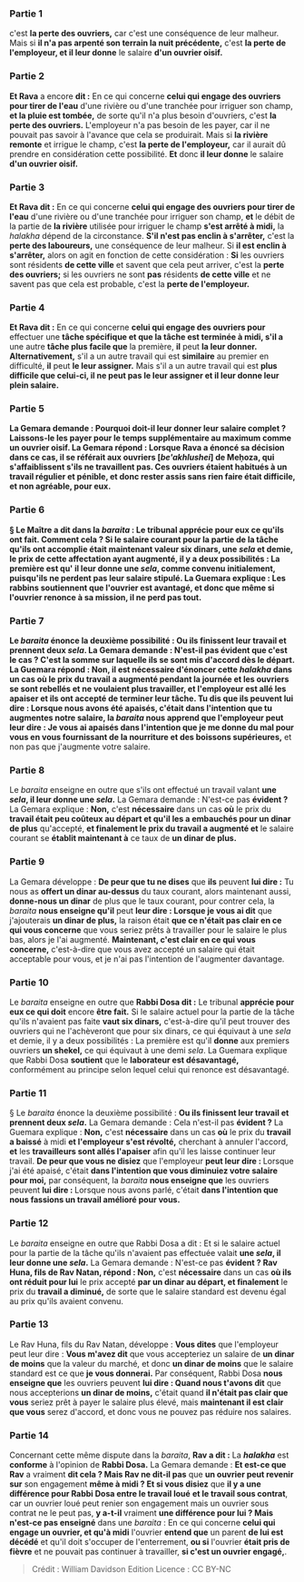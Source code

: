 
### Partie 1
c'est <b>la perte des ouvriers,</b> car c'est une conséquence de leur malheur. Mais si <b>il n'a pas arpenté son terrain la nuit précédente,</b> c'est <b>la perte de l'employeur, et il leur donne</b> le salaire <b>d'un ouvrier oisif.</b>

### Partie 2
<b>Et Rava</b> a encore <b>dit :</b> En ce qui concerne <b>celui qui engage des ouvriers pour tirer de l'eau</b> d'une rivière ou d'une tranchée pour irriguer son champ, <b>et la pluie est tombée,</b> de sorte qu'il n'a plus besoin d'ouvriers, c'est <b>la perte des ouvriers.</b> L'employeur n'a pas besoin de les payer, car il ne pouvait pas savoir à l'avance que cela se produirait. Mais si <b>la rivière remonte</b> et irrigue le champ, c'est <b>la perte de l'employeur,</b> car il aurait dû prendre en considération cette possibilité. <b>Et</b> donc <b>il leur donne</b> le salaire <b>d'un ouvrier oisif.</b>

### Partie 3
<b>Et Rava dit :</b> En ce qui concerne <b>celui qui engage des ouvriers pour tirer de l'eau</b> d'une rivière ou d'une tranchée pour irriguer son champ, <b>et</b> le débit de la partie de <b>la rivière</b> utilisée pour irriguer le champ <b>s'est arrêté à midi,</b> la <i>halakha</i> dépend de la circonstance. <b>S'il n'est pas enclin à s'arrêter,</b> c'est la <b>perte des laboureurs,</b> une conséquence de leur malheur. Si <b>il est enclin à s'arrêter,</b> alors on agit en fonction de cette considération : <b>Si</b> les ouvriers sont résidents <b>de cette ville</b> et savent que cela peut arriver, c'est la <b>perte des ouvriers;</b> si les ouvriers ne sont <b>pas</b> résidents <b>de cette ville</b> et ne savent pas que cela est probable, c'est la <b>perte de l'employeur.</b>

### Partie 4
<b>Et Rava dit :</b> En ce qui concerne <b>celui qui engage des ouvriers pour</b> effectuer une <b>tâche spécifique et que la tâche est terminée à midi, s'il a</b> une autre <b>tâche plus facile que</b> la première, <b>il</b> peut <b>la leur donner. Alternativement,</b> s'il a un autre travail qui est <b>similaire</b> au premier en difficulté, <b>il</b> peut <b>le leur assigner.</b> Mais s'il a un autre travail qui est <b>plus difficile que celui-ci, il ne peut pas le leur assigner <b>et il leur donne leur plein salaire.</b>

### Partie 5
La Gemara demande : <b>Pourquoi</b> doit-il leur donner leur salaire complet ? <b>Laissons-le les payer</b> pour le temps supplémentaire au maximum <b>comme un ouvrier oisif.</b> La Gemara répond : <b>Lorsque Rava a énoncé</b> sa décision dans ce cas, il se référait <b>aux ouvriers [<i>be'akhlushei</i>] de Meḥoza, qui s'affaiblissent s'ils ne travaillent pas.</b> Ces ouvriers étaient habitués à un travail régulier et pénible, et donc rester assis sans rien faire était difficile, et non agréable, pour eux.

### Partie 6
§ <b>Le Maître a dit</b> dans la <i>baraita</i> : Le tribunal <b>apprécie pour eux ce qu'ils ont fait. Comment cela ? Si</b> le salaire courant pour la partie de la tâche qu'ils ont accomplie <b>était</b> maintenant <b>valeur six dinars,</b> une <i>sela</i> et demie, le prix de cette affectation ayant augmenté, il y a deux possibilités : La première est qu' <b>il leur donne une <i>sela</i>,</b> comme convenu initialement, puisqu'ils ne perdent pas leur salaire stipulé. La Guemara explique : <b>Les rabbins soutiennent</b> que <b>l'ouvrier est avantagé,</b> et donc que même si l'ouvrier renonce à sa mission, il ne perd pas tout.

### Partie 7
Le <i>baraita</i> énonce la deuxième possibilité : <b>Ou ils finissent leur travail et prennent deux <i>sela</i>.</b> La Gemara demande : N'est-il pas <b>évident</b> que c'est le cas ? C'est la somme sur laquelle ils se sont mis d'accord dès le départ. La Guemara répond : <b>Non,</b> il est <b>nécessaire</b> d'énoncer cette <i>halakha</i> dans un cas <b>où le prix du travail a augmenté</b> pendant la journée <b>et les ouvriers se sont rebellés</b> et ne voulaient plus travailler, <b>et l'employeur est allé les apaiser</b> et ils ont accepté de terminer leur tâche. <b>Tu dis</b> que <b>ils peuvent lui dire : Lorsque nous avons été apaisés,</b> c'était <b>dans l'intention que tu augmentes notre salaire,</b> la <i>baraita</i> <b>nous apprend que</b> l'employeur peut <b>leur dire :</b> Je vous ai apaisés <b>dans l'intention que je me donne du mal pour vous</b> en vous fournissant <b>de la nourriture et des boissons</b> supérieures,</b> et non pas que j'augmente votre salaire.

### Partie 8
Le <i>baraita</i> enseigne en outre que s'ils ont effectué un travail valant <b>une <i>sela</i>, il leur donne une <i>sela</i>.</b> La Gemara demande : N'est-ce pas <b>évident ?</b> La Gemara explique : <b>Non,</b> c'est <b>nécessaire</b> dans un cas <b>où</b> le prix du <b>travail était peu coûteux au départ et qu'il les a embauchés pour un dinar de plus</b> qu'accepté, <b>et finalement le prix du travail a augmenté et</b> le salaire courant se <b>établit maintenant à</b> ce taux de <b>un dinar de plus.</b>

### Partie 9
La Gemara développe : <b>De peur que tu ne dises</b> que <b>ils</b> peuvent <b>lui dire :</b> Tu nous as <b>offert un dinar au-dessus</b> du taux courant, alors maintenant aussi, <b>donne-nous un dinar</b> de plus que le taux courant, pour contrer cela, la <i>baraita</i> <b>nous enseigne qu'il</b> peut <b>leur dire : Lorsque je vous ai dit</b> que j'ajouterais <b>un dinar de plus,</b> la raison était <b>que ce n'était pas clair en ce qui vous concerne</b> que vous seriez prêts à travailler pour le salaire le plus bas, alors je l'ai augmenté. <b>Maintenant, c'est clair en ce qui vous concerne,</b> c'est-à-dire que vous avez accepté un salaire qui était acceptable pour vous, et je n'ai pas l'intention de l'augmenter davantage.

### Partie 10
Le <i>baraita</i> enseigne en outre que <b>Rabbi Dosa dit :</b> Le tribunal <b>apprécie pour eux ce qui doit</b> encore <b>être fait.</b> Si le salaire actuel pour la partie de la tâche qu'ils n'avaient pas faite <b>vaut six dinars,</b> c'est-à-dire qu'il peut trouver des ouvriers qui ne l'achèveront que pour six dinars, ce qui équivaut à une <i>sela</i> et demie, il y a deux possibilités : La première est qu'il <b>donne</b> aux premiers ouvriers <b>un shekel,</b> ce qui équivaut à une demi <i>sela</i>. La Guemara explique que Rabbi Dosa <b>soutient</b> que le <b>laborateur est désavantagé,</b> conformément au principe selon lequel celui qui renonce est désavantagé.

### Partie 11
§ Le <i>baraita</i> énonce la deuxième possibilité : <b>Ou ils finissent leur travail et prennent deux <i>sela</i>.</b> La Gemara demande : Cela n'est-il pas <b>évident ?</b> La Guemara explique : <b>Non,</b> c'est <b>nécessaire</b> dans un cas <b>où</b> le prix du <b>travail a baissé</b> à midi <b>et l'employeur s'est révolté,</b> cherchant à annuler l'accord, <b>et</b> les <b>travailleurs sont allés l'apaiser</b> afin qu'il les laisse continuer leur travail. <b>De peur que vous ne disiez</b> que l'employeur <b>peut leur dire : </b> Lorsque j'ai été apaisé, c'était <b>dans l'intention que vous diminuiez votre salaire pour moi,</b> par conséquent, la <i>baraita</i> <b>nous enseigne que</b> les ouvriers peuvent <b>lui dire : </b> Lorsque nous avons parlé, c'était <b>dans l'intention que nous fassions un travail amélioré pour vous.</b>

### Partie 12
Le <i>baraita</i> enseigne en outre que Rabbi Dosa a dit : Et si le salaire actuel pour la partie de la tâche qu'ils n'avaient pas effectuée valait <b>une <i>sela</i>, il leur donne une <i>sela</i>.</b> La Gemara demande : N'est-ce pas <b>évident ? Rav Huna, fils de Rav Natan, répond : Non,</b> c'est <b>nécessaire</b> dans un cas <b>où ils ont réduit pour lui</b> le prix accepté <b>par un dinar au départ, et finalement</b> le prix du <b>travail a diminué,</b> de sorte que le salaire standard est devenu égal au prix qu'ils avaient convenu.

### Partie 13
Le Rav Huna, fils du Rav Natan, développe : <b>Vous dites</b> que l'employeur peut leur dire : <b>Vous m'avez dit</b> que vous accepteriez un salaire de <b>un dinar de moins</b> que la valeur du marché, et donc <b>un dinar de moins</b> que le salaire standard est ce que <b>je vous donnerai.</b> Par conséquent, Rabbi Dosa <b>nous enseigne que</b> les ouvriers peuvent <b>lui dire : Quand nous t'avons dit</b> que nous accepterions <b>un dinar de moins,</b> c'était quand <b>il n'était pas clair que vous</b> seriez prêt à payer le salaire plus élevé, mais <b>maintenant il est clair que vous</b> serez d'accord, et donc vous ne pouvez pas réduire nos salaires.

### Partie 14
Concernant cette même dispute dans la <i>baraita</i>, <b>Rav a dit :</b> La <b><i>halakha</i></b> est <b>conforme</b> à l'opinion de <b>Rabbi Dosa.</b> La Gemara demande : <b>Et est-ce que Rav</b> a vraiment <b>dit cela ? Mais Rav ne dit-il pas</b> que <b>un ouvrier peut revenir sur</b> son engagement <b>même à midi ? Et si vous disiez</b> que <b>il y a une différence pour Rabbi Dosa entre le travail loué</b> <b>et le travail sous contrat</b>, car un ouvrier loué peut renier son engagement mais un ouvrier sous contrat ne le peut pas, <b>y a-t-il</b> vraiment <b>une différence pour lui ? Mais n'est-ce pas enseigné</b> dans une <i>baraita</i> : En ce qui concerne <b>celui qui engage un ouvrier, et qu'à midi</b> l'ouvrier <b>entend que</b> un parent <b>de lui est décédé</b> et qu'il doit s'occuper de l'enterrement, <b>ou si</b> l'ouvrier <b>était pris de fièvre</b> et ne pouvait pas continuer à travailler, <b>si c'est un ouvrier engagé,</b>.

>Crédit : William Davidson Edition
>Licence : CC BY-NC